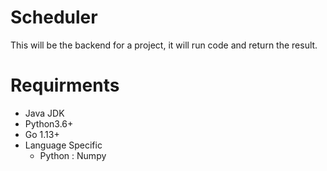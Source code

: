 # Scheduler

This will be the backend for a project, it will run code and return the result.


# Requirments
  * Java JDK
  * Python3.6+
  * Go 1.13+
  * Language Specific
      * Python : Numpy
